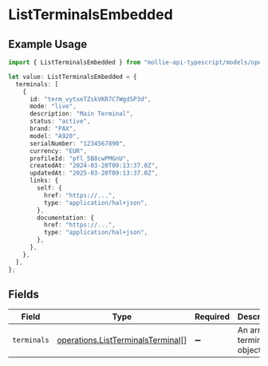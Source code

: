 # ListTerminalsEmbedded

## Example Usage

```typescript
import { ListTerminalsEmbedded } from "mollie-api-typescript/models/operations";

let value: ListTerminalsEmbedded = {
  terminals: [
    {
      id: "term_vytxeTZskVKR7C7WgdSP3d",
      mode: "live",
      description: "Main Terminal",
      status: "active",
      brand: "PAX",
      model: "A920",
      serialNumber: "1234567890",
      currency: "EUR",
      profileId: "pfl_5B8cwPMGnU",
      createdAt: "2024-03-20T09:13:37.0Z",
      updatedAt: "2025-03-20T09:13:37.0Z",
      links: {
        self: {
          href: "https://...",
          type: "application/hal+json",
        },
        documentation: {
          href: "https://...",
          type: "application/hal+json",
        },
      },
    },
  ],
};
```

## Fields

| Field                                                                                  | Type                                                                                   | Required                                                                               | Description                                                                            |
| -------------------------------------------------------------------------------------- | -------------------------------------------------------------------------------------- | -------------------------------------------------------------------------------------- | -------------------------------------------------------------------------------------- |
| `terminals`                                                                            | [operations.ListTerminalsTerminal](../../models/operations/listterminalsterminal.md)[] | :heavy_minus_sign:                                                                     | An array of terminal objects.                                                          |